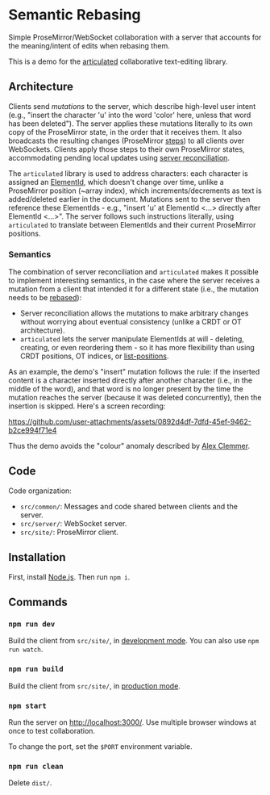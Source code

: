 # Semantic Rebasing

Simple ProseMirror/WebSocket collaboration with a server that accounts for the meaning/intent of edits when rebasing them.

This is a demo for the [articulated](https://github.com/mweidner037/articulated) collaborative text-editing library.

## Architecture

Clients send _mutations_ to the server, which describe high-level user intent (e.g., "insert the character 'u' into the word 'color' here, unless that word has been deleted"). The server applies these mutations literally to its own copy of the ProseMirror state, in the order that it receives them. It also broadcasts the resulting changes (ProseMirror [steps](https://prosemirror.net/docs/ref/#transform.Steps)) to all clients over WebSockets. Clients apply those steps to their own ProseMirror states, accommodating pending local updates using [server reconciliation](https://mattweidner.com/2024/06/04/server-architectures.html#1-server-reconciliation).

The `articulated` library is used to address characters: each character is assigned an [ElementId](https://github.com/mweidner037/articulated#elementid), which doesn't change over time, unlike a ProseMirror position (~array index), which increments/decrements as text is added/deleted earlier in the document. Mutations sent to the server then reference these ElementIds - e.g., "insert 'u' at ElementId <...> directly after ElementId <...>". The server follows such instructions literally, using `articulated` to translate between ElementIds and their current ProseMirror positions.

### Semantics

The combination of server reconciliation and `articulated` makes it possible to implement interesting semantics, in the case where the server receives a mutation from a client that intended it for a different state (i.e., the mutation needs to be [rebased](https://mattweidner.com/2024/06/04/server-architectures.html#server-side-rebasing)):

- Server reconciliation allows the mutations to make arbitrary changes without worrying about eventual consistency (unlike a CRDT or OT architecture).
- `articulated` lets the server manipulate ElementIds at will - deleting, creating, or even reordering them - so it has more flexibility than using CRDT positions, OT indices, or [list-positions](https://github.com/mweidner037/list-positions).

As an example, the demo's "insert" mutation follows the rule: if the inserted content is a character inserted directly after another character (i.e., in the middle of the word), and that word is no longer present by the time the mutation reaches the server (because it was deleted concurrently), then the insertion is skipped. Here's a screen recording:

https://github.com/user-attachments/assets/0892d4df-7dfd-45ef-9462-b2ce994f71e4

Thus the demo avoids the "colour" anomaly described by [Alex Clemmer](https://www.moment.dev/blog/lies-i-was-told-pt-1).

<!-- A similar effect happens if the insertion reaches the server before the word's deletion: the "delete" mutation targets a range instead of individual characters ("delete from \<start\> to \<end\>"), so the deleting the whole word will also delete characters concurrently inserted in the middle. -->

## Code

Code organization:

- `src/common/`: Messages and code shared between clients and the server.
- `src/server/`: WebSocket server.
- `src/site/`: ProseMirror client.

## Installation

First, install [Node.js](https://nodejs.org/). Then run `npm i`.

## Commands

### `npm run dev`

Build the client from `src/site/`, in [development mode](https://webpack.js.org/guides/development/). You can also use `npm run watch`.

### `npm run build`

Build the client from `src/site/`, in [production mode](https://webpack.js.org/guides/production/).

### `npm start`

Run the server on [http://localhost:3000/](http://localhost:3000/). Use multiple browser windows at once to test collaboration.

To change the port, set the `$PORT` environment variable.

### `npm run clean`

Delete `dist/`.
